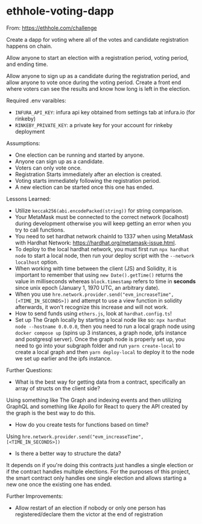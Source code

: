 # ethhole-voting-dapp

From: https://ethhole.com/challenge

Create a dapp for voting where all of the votes and candidate registration happens on chain.

Allow anyone to start an election with a registration period, voting period, and ending time.

Allow anyone to sign up as a candidate during the registration period, and allow anyone to
vote once during the voting period. Create a front end where voters can see the results and
know how long is left in the election.

Required .env varaibles:

- `INFURA_API_KEY`: infura api key obtained from settings tab at infura.io (for rinkeby)
- `RINKEBY_PRIVATE_KEY`: a private key for your account for rinkeby deployment

Assumptions:

- One election can be running and started by anyone.
- Anyone can sign up as a candidate.
- Voters can only vote once.
- Registration Starts immediately after an election is created.
- Voting starts immediately following the registration period.
- A new election can be started once this one has ended.

Lessons Learned:

- Utilize `keccak256(abi.encodePacked(string))` for string comparison.
- Your MetaMask must be connected to the correct network (localhost) during development otherwise you will keep getting an error when you try to call functions.
- You need to set hardhat network chainId to 1337 when using MetaMask with Hardhat Network: https://hardhat.org/metamask-issue.html.
- To deploy to the local hardhat network, you must first run `npx hardhat node` to start a local node, then run your deploy script with the `--network localhost` option.
- When working with time between the client (JS) and Solidity, it is important to remember that using `new Date().getTime()` returns the value in milliseconds whereas `block.timestamp` refers to time in **seconds** since unix epoch (January 1, 1970 UTC, an arbitrary date).
- When you use `hre.network.provider.send("evm_increaseTime", [<TIME_IN_SECONDS>])` and attempt to use a view function in solidity afterwards, it won't recognize this increase and will not work.
- How to send funds using `ethers.js`, look at `hardhat.config.ts`!
- Set up The Graph locally by starting a local node like so: `npx hardhat node --hostname 0.0.0.0`, then you need to run a local graph node using `docker compose up` (spins up 3 instances, a graph node, ipfs instance and postgresql server). Once the graph node is properly set up, you need to go into your subgraph folder and run `yarn create-local` to create a local graph and then `yarn deploy-local` to deploy it to the node we set up earlier and the ipfs instance.

Further Questions:

- What is the best way for getting data from a contract, specifically an array of structs on the client side?

Using something like The Graph and indexing events and then utilizing GraphQL and something like Apollo for React to query the API created by the graph is the best way to do this.

- How do you create tests for functions based on time?

Using `hre.network.provider.send("evm_increaseTime", [<TIME_IN_SECONDS>])`

- Is there a better way to structure the data?

It depends on if you're doing this contracts just handles a single election or if the contract handles multiple elections. For the purposes of this project, the smart contract only handles one single election and allows starting a new one once the existing one has ended.

Further Improvements:

- Allow restart of an election if nobody or only one person has registered/declare them the victor at the end of registration
